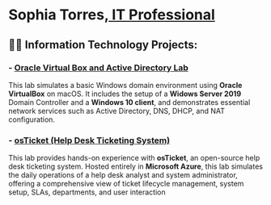 <h1>Sophia Torres,<a href="https://linkedin.com/in/lsophia-torres-/"> IT Professional</a></h1>

<h2>👨‍💻 Information Technology Projects:</h2>

<h3>- <a href="https://github.com/Sophia-Torres/OracleVirtualBox-ActiveDirectory-/"> <b>Oracle Virtual Box and Active Directory Lab</b></a></h3>

This lab simulates a basic Windows domain environment using **Oracle VirtualBox** on macOS. It includes the setup of a **Widows Server 2019** Domain Controller and a **Windows 10 client**, and demonstrates essential network services such as Active Directory, DNS, DHCP, and NAT configuration.



<h3>- <a href="https://github.com/Sophia-Torres/osTicketLab-/"> <b>osTicket (Help Desk Ticketing System)</b></a></h3>

This lab provides hands-on experience with **osTicket**, an open-source help desk ticketing system. Hosted entirely in **Microsoft Azure**, this lab simulates the daily operations of a help desk analyst and system administrator, offering a comprehensive view of ticket lifecycle management, system setup, SLAs, departments, and user interaction
